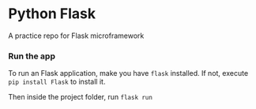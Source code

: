 # Python Flask

A practice repo for Flask microframework

### Run the app

To run an Flask application, make you have `flask` installed. If not, execute `pip install Flask` to install it.

Then inside the project folder, run `flask run`
